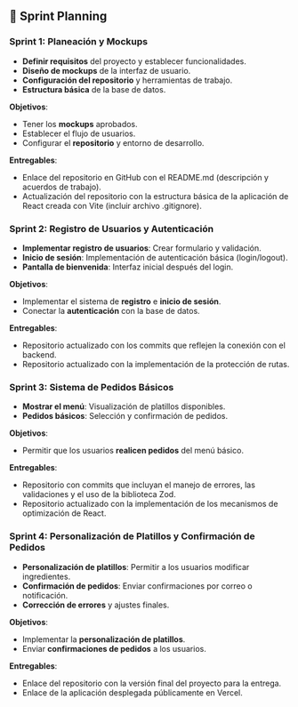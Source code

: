 ## 🚀 Sprint Planning

### Sprint 1: **Planeación y Mockups**
- **Definir requisitos** del proyecto y establecer funcionalidades.
- **Diseño de mockups** de la interfaz de usuario.
- **Configuración del repositorio** y herramientas de trabajo.
- **Estructura básica** de la base de datos.

**Objetivos**:
- Tener los **mockups** aprobados.
- Establecer el flujo de usuarios.
- Configurar el **repositorio** y entorno de desarrollo.

**Entregables**:
- Enlace del repositorio en GitHub con el README.md (descripción y acuerdos de trabajo).
- Actualización del repositorio con la estructura básica de la aplicación de React creada con Vite (incluir archivo .gitignore).

### Sprint 2: **Registro de Usuarios y Autenticación**
- **Implementar registro de usuarios**: Crear formulario y validación.
- **Inicio de sesión**: Implementación de autenticación básica (login/logout).
- **Pantalla de bienvenida**: Interfaz inicial después del login.

**Objetivos**:
- Implementar el sistema de **registro** e **inicio de sesión**.
- Conectar la **autenticación** con la base de datos.

**Entregables**:
- Repositorio actualizado con los commits que reflejen la conexión con el backend.
- Repositorio actualizado con la implementación de la protección de rutas.

### Sprint 3: **Sistema de Pedidos Básicos**
- **Mostrar el menú**: Visualización de platillos disponibles.
- **Pedidos básicos**: Selección y confirmación de pedidos.

**Objetivos**:
- Permitir que los usuarios **realicen pedidos** del menú básico.

**Entregables**:
- Repositorio con commits que incluyan el manejo de errores, las validaciones y el uso de la biblioteca Zod.
- Repositorio actualizado con la implementación de los mecanismos de optimización de React.

### Sprint 4: **Personalización de Platillos y Confirmación de Pedidos**
- **Personalización de platillos**: Permitir a los usuarios modificar ingredientes.
- **Confirmación de pedidos**: Enviar confirmaciones por correo o notificación.
- **Corrección de errores** y ajustes finales.

**Objetivos**:
- Implementar la **personalización de platillos**.
- Enviar **confirmaciones de pedidos** a los usuarios.

**Entregables**:
- Enlace del repositorio con la versión final del proyecto para la entrega.
- Enlace de la aplicación desplegada públicamente en Vercel.